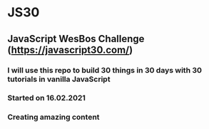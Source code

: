 # JS30
## JavaScript WesBos Challenge (https://javascript30.com/)
### I will use this repo to build 30 things in 30 days with 30 tutorials in vanilla JavaScript
### Started on 16.02.2021
### Creating amazing content



